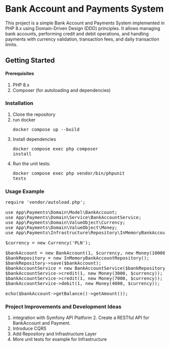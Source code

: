 # Bank Account and Payments System
This project is a simple Bank Account and Payments System implemented in PHP 8.x using Domain-Driven Design (DDD) principles. It allows managing bank accounts, performing credit and debit operations, and handling payments with currency validation, transaction fees, and daily transaction limits.

## Getting Started
#### Prerequisites
1. PHP 8.x
2. Composer (for autoloading and dependencies)

### Installation
1. Clone the repository
2. run docker <pre>docker compose up --build</pre>
3. Install dependencies <pre>docker compose exec php composer install</pre>
4. Run the unit tests: <pre>docker compose exec php vendor/bin/phpunit tests</pre>

### Usage Example
<pre>
require 'vendor/autoload.php';

use App\Payments\Domain\Model\BankAccount;
use App\Payments\Domain\Service\BankAccountService;
use App\Payments\Domain\ValueObject\Currency;
use App\Payments\Domain\ValueObject\Money;
use App\Payments\Infrastructure\Repository\InMemoryBankAccountRepository;

$currency = new Currency('PLN');

$bankAccount = new BankAccount(1, $currency, new Money(10000, $currency));
$bankRepository = new InMemoryBankAccountRepository();
$bankRepository->save($bankAccount);
$bankAccountService = new BankAccountService($bankRepository);
$bankAccountService->credit(1, new Money(3000, $currency));
$bankAccountService->credit(1, new Money(7000, $currency));
$bankAccountService->debit(1, new Money(4000, $currency));

echo($bankAccount->getBalance()->getAmount());
</pre>

### Project Improvements and Development Ideas
1. integration with Symfony API Platform
   2. Create a RESTful API for BankAccount and Payment.
2. Introduce CQRS
3. Add Repository and Infrastructure Layer
4. More unit tests for example for Infrastructure
 